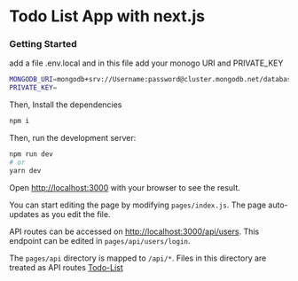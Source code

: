 # Todo List App with next.js 

### Getting Started

add a file .env.local and in this file add your monogo URI and PRIVATE_KEY

```bash
MONGODB_URI=mongodb+srv://Username:password@cluster.mongodb.net/database
PRIVATE_KEY=

```

Then, Install the dependencies

```bash
npm i

```

Then, run the development server:

```bash
npm run dev
# or
yarn dev
```

Open [http://localhost:3000](http://localhost:3000) with your browser to see the result.

You can start editing the page by modifying `pages/index.js`. The page auto-updates as you edit the file.

API routes can be accessed on [http://localhost:3000/api/users](http://localhost:3000/api/users/login). This endpoint can be edited in `pages/api/users/login`.

The `pages/api` directory is mapped to `/api/*`. Files in this directory are treated as API routes
[Todo-List](https://todo-list-mem.vercel.app/)
